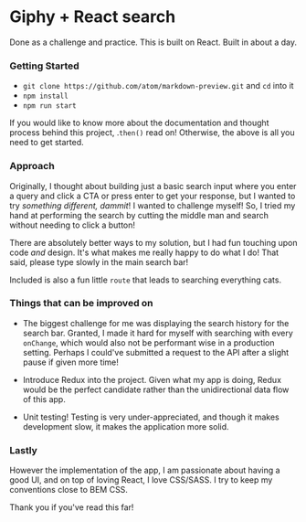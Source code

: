# Giphy + React search

Done as a challenge and practice. This is built on React. Built in about a day.

### Getting Started
- `git clone https://github.com/atom/markdown-preview.git` and `cd` into it
- `npm install`
- `npm run start`

If you would like to know more about the documentation and thought process behind this project, .`then()` read on! Otherwise, the above is all you need to get started.

### Approach
Originally, I thought about building just a basic search input where you enter a query and click a CTA or press enter to get your response, but I wanted to try _something different, dammit_! I wanted to challenge myself! So, I tried my hand at performing the search by cutting the middle man and search without needing to click a button!

There are absolutely better ways to my solution, but I had fun touching upon code _and_ design. It's what makes me really happy to do what I do! That said, please type slowly in the main search bar!

Included is also a fun little `route` that leads to searching everything cats.

### Things that can be improved on
- The biggest challenge for me was displaying the search history for the search bar. Granted, I made it hard for myself with searching with every `onChange`, which would also not be performant wise in a production setting. Perhaps I could've submitted a request to the API after a slight pause if given more time!

- Introduce Redux into the project. Given what my app is doing, Redux would be the perfect candidate rather than the unidirectional data flow of this app.

- Unit testing! Testing is very under-appreciated, and though it makes development slow, it makes the application more solid.

### Lastly
However the implementation of the app, I am passionate about having a good UI, and on top of loving React, I love CSS/SASS. I try to keep my conventions close to BEM CSS.


Thank you if you've read this far!
